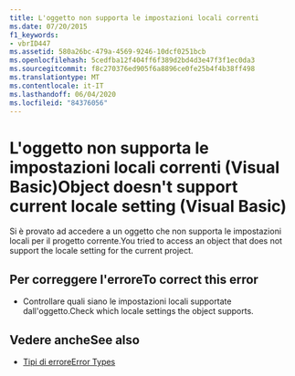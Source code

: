```yaml
---
title: L'oggetto non supporta le impostazioni locali correnti
ms.date: 07/20/2015
f1_keywords:
- vbrID447
ms.assetid: 580a26bc-479a-4569-9246-10dcf0251bcb
ms.openlocfilehash: 5cedfba12f404ff6f389d2bd4d3e47f3f1ec0da3
ms.sourcegitcommit: f8c270376ed905f6a8896ce0fe25b4f4b38ff498
ms.translationtype: MT
ms.contentlocale: it-IT
ms.lasthandoff: 06/04/2020
ms.locfileid: "84376056"
---
```

# <a name="object-doesnt-support-current-locale-setting-visual-basic"></a><span data-ttu-id="b3f1c-102">L'oggetto non supporta le impostazioni locali correnti (Visual Basic)</span><span class="sxs-lookup"><span data-stu-id="b3f1c-102">Object doesn't support current locale setting (Visual Basic)</span></span>
<span data-ttu-id="b3f1c-103">Si è provato ad accedere a un oggetto che non supporta le impostazioni locali per il progetto corrente.</span><span class="sxs-lookup"><span data-stu-id="b3f1c-103">You tried to access an object that does not support the locale setting for the current project.</span></span>  
  
## <a name="to-correct-this-error"></a><span data-ttu-id="b3f1c-104">Per correggere l'errore</span><span class="sxs-lookup"><span data-stu-id="b3f1c-104">To correct this error</span></span>  
  
- <span data-ttu-id="b3f1c-105">Controllare quali siano le impostazioni locali supportate dall'oggetto.</span><span class="sxs-lookup"><span data-stu-id="b3f1c-105">Check which locale settings the object supports.</span></span>  
  
## <a name="see-also"></a><span data-ttu-id="b3f1c-106">Vedere anche</span><span class="sxs-lookup"><span data-stu-id="b3f1c-106">See also</span></span>

- [<span data-ttu-id="b3f1c-107">Tipi di errore</span><span class="sxs-lookup"><span data-stu-id="b3f1c-107">Error Types</span></span>](../programming-guide/language-features/error-types.md)
